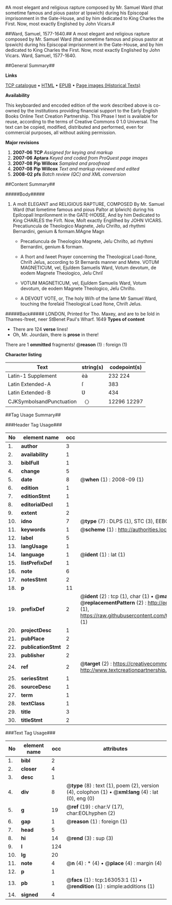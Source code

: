 #A most elegant and religious rapture composed by Mr. Samuel Ward (that sometime famous and pious pastor at Ipswich) during his Episcopal imprisonment in the Gate-House, and by him dedicated to King Charles the First. Now, most exactly Englished by John Vicars.#

##Ward, Samuel, 1577-1640.##
A most elegant and religious rapture composed by Mr. Samuel Ward (that sometime famous and pious pastor at Ipswich) during his Episcopal imprisonment in the Gate-House, and by him dedicated to King Charles the First. Now, most exactly Englished by John Vicars.
Ward, Samuel, 1577-1640.

##General Summary##

**Links**

[TCP catalogue](http://www.ota.ox.ac.uk/tcp/)  • 
[HTML](http://tei.it.ox.ac.uk/tcp/Texts-HTML/free/A97/A97151.html)  • 
[EPUB](http://tei.it.ox.ac.uk/tcp/Texts-EPUB/free/A97/A97151.epub) • 
[Page images (Historical Texts)](https://data.historicaltexts.jisc.ac.uk/view?pubId=eebo-99869980e&pageId=eebo-99869980e-163053-1)

**Availability**

This keyboarded and encoded edition of the
	       work described above is co-owned by the institutions
	       providing financial support to the Early English Books
	       Online Text Creation Partnership. This Phase I text is
	       available for reuse, according to the terms of Creative
	       Commons 0 1.0 Universal. The text can be copied,
	       modified, distributed and performed, even for
	       commercial purposes, all without asking permission.

**Major revisions**

1. __2007-06__ __TCP__ *Assigned for keying and markup*
1. __2007-06__ __Aptara__ *Keyed and coded from ProQuest page images*
1. __2007-08__ __Pip Willcox__ *Sampled and proofread*
1. __2007-08__ __Pip Willcox__ *Text and markup reviewed and edited*
1. __2008-02__ __pfs__ *Batch review (QC) and XML conversion*

##Content Summary##

#####Body#####

1. A moſt ELEGANT and RELIGIOUS RAPTURE,
COMPOSED
By Mr. Samuel Ward (that ſometime famous and pious Paſtor at Ipſwich) during
his Epiſcopall Impriſonment in the GATE-HOƲSE,
And by him Dedicated to King CHARLES the Firſt.
Now, Moſt exactly Engliſhed by JOHN VICARS.
Precatiuncula de Theologico Magnete,
Jeſu Chriſto, ad rhythmi Bernardini,
genium & formam.MAgne Magn
      * Precatiuncula de Theologico Magnete,
Jeſu Chriſto, ad rhythmi Bernardini,
genium & formam.

      * A ſhort and ſweet Prayer concerning the Theological
Load-ſtone, Chriſt Jeſus, according
to St Bernards manner and Metre.
VOTUM MAGNETICUM, vel,
Ejuſdem Samuelis Ward, Votum devotum, de
eodem Magnete Theologico, Jeſu Chriſ
      * VOTUM MAGNETICUM, vel,
Ejuſdem Samuelis Ward, Votum devotum, de
eodem Magnete Theologico, Jeſu Chriſto.

      * A DEVOƲT VOTE, or, The holy
Wiſh of the ſame Mr Samuel Ward, touching
the foreſaid Theological Load ſtone, Chriſt Jeſus.

#####Back#####
LONDON, Printed for Tho. Maxey, and are to be ſold in Thames-ſtreet, neer StBenet Paul's Wharf. 1649
**Types of content**

  * There are 124 **verse** lines!
  * Oh, Mr. Jourdain, there is **prose** in there!

There are 1 **ommitted** fragments! 
 @__reason__ (1) : foreign (1)

**Character listing**


|Text|string(s)|codepoint(s)|
|---|---|---|
|Latin-1 Supplement|èà|232 224|
|Latin Extended-A|ſ|383|
|Latin Extended-B|Ʋ|434|
|CJKSymbolsandPunctuation|〈〉|12296 12297|

##Tag Usage Summary##

###Header Tag Usage###

|No|element name|occ|attributes|
|---|---|---|---|
|1.|__author__|3||
|2.|__availability__|1||
|3.|__biblFull__|1||
|4.|__change__|5||
|5.|__date__|8| @__when__ (1) : 2008-09 (1)|
|6.|__edition__|1||
|7.|__editionStmt__|1||
|8.|__editorialDecl__|1||
|9.|__extent__|2||
|10.|__idno__|7| @__type__ (7) : DLPS (1), STC (3), EEBO-CITATION (1), PROQUEST (1), VID (1)|
|11.|__keywords__|1| @__scheme__ (1) : http://authorities.loc.gov/ (1)|
|12.|__label__|5||
|13.|__langUsage__|1||
|14.|__language__|1| @__ident__ (1) : lat (1)|
|15.|__listPrefixDef__|1||
|16.|__note__|6||
|17.|__notesStmt__|2||
|18.|__p__|11||
|19.|__prefixDef__|2| @__ident__ (2) : tcp (1), char (1)  •  @__matchPattern__ (2) : ([0-9\-]+):([0-9IVX]+) (1), (.+) (1)  •  @__replacementPattern__ (2) : http://eebo.chadwyck.com/downloadtiff?vid=$1&page=$2 (1), https://raw.githubusercontent.com/textcreationpartnership/Texts/master/tcpchars.xml#$1 (1)|
|20.|__projectDesc__|1||
|21.|__pubPlace__|2||
|22.|__publicationStmt__|2||
|23.|__publisher__|2||
|24.|__ref__|2| @__target__ (2) : https://creativecommons.org/publicdomain/zero/1.0/ (1), http://www.textcreationpartnership.org/docs/. (1)|
|25.|__seriesStmt__|1||
|26.|__sourceDesc__|1||
|27.|__term__|1||
|28.|__textClass__|1||
|29.|__title__|3||
|30.|__titleStmt__|2||


###Text Tag Usage###

|No|element name|occ|attributes|
|---|---|---|---|
|1.|__bibl__|2||
|2.|__closer__|4||
|3.|__desc__|1||
|4.|__div__|8| @__type__ (8) : text (1), poem (2), version (4), colophon (1)  •  @__xml:lang__ (4) : lat (0), eng (0)|
|5.|__g__|19| @__ref__ (19) : char:V (17), char:EOLhyphen (2)|
|6.|__gap__|1| @__reason__ (1) : foreign (1)|
|7.|__head__|5||
|8.|__hi__|14| @__rend__ (3) : sup (3)|
|9.|__l__|124||
|10.|__lg__|20||
|11.|__note__|4| @__n__ (4) : * (4)  •  @__place__ (4) : margin (4)|
|12.|__p__|1||
|13.|__pb__|1| @__facs__ (1) : tcp:163053:1 (1)  •  @__rendition__ (1) : simple:additions (1)|
|14.|__signed__|4||
